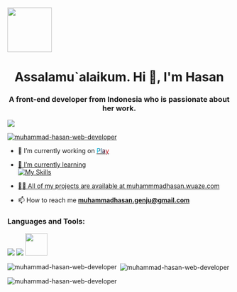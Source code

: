 <br><img align="center" src="https://muhammad-hasan-web-developer.github.io/Muhammad-Hasan-Web-Developer/AAF-1Cbbs4M_1741687440789.jpg" height="100">

<h1 align="center">Assalamu`alaikum. Hi 👋, I'm Hasan</h1>
<h3 align="center">A front-end developer from Indonesia who is passionate about her work.</h3>

<p align="left"> <img src="https://komarev.com/ghpvc/?username=muhammad-hasan-web-developer&color=green&style=plastic"></p>

<p align="left"> <a href="https://github.com/ryo-ma/github-profile-trophy"><img src="https://github-profile-trophy.vercel.app/?username=muhammad-hasan-web-developer&theme=dark_dimmed&no-frame=true" alt="muhammad-hasan-web-developer" /></a> </p>

- 🔭 I’m currently working on <a href="https://github.com/Muhammad-Hasan-Web-Developer/Play.play-any-games-for-free"><span
            style="background: linear-gradient(90deg, rgba(0,212,255,1) 0%, rgba(2,0,36,1) 51%, rgba(246,0,0,1) 100%); -webkit-text-fill-color: transparent; background-clip: text;">Play</span>

- 🌱 I’m currently learning<br>
    ![My Skills](https://skillicons.dev/icons?i=php,js&theme=light) 


- 👨‍💻 All of my projects are available at [muhammmadhasan.wuaze.com](muhammmadhasan.wuaze.com)

- 📫 How to reach me **muhammadhasan.genju@gmail.com**



<h3 align="left">Languages and Tools:</h3>
<p align="left"> <img src="https://skillicons.dev/icons?i=vscode,blender,git,github&theme=light"> <img src="https://skillicons.dev/icons?i=html,css,bootstrap,js,php&theme=light"> <img src="https://spline.design/_next/image?url=%2F_next%2Fstatic%2Fmedia%2Fspline_logo.647803e0.png&w=128&q=75" height="50">
 </p>
<p><img align="left" src="https://github-readme-stats.vercel.app/api/top-langs?username=muhammad-hasan-web-developer&show_icons=true&locale=en&layout=compact" alt="muhammad-hasan-web-developer" /></p>

<p>&nbsp;<img align="center" src="https://github-readme-stats.vercel.app/api?username=muhammad-hasan-web-developer&show_icons=true&locale=en" alt="muhammad-hasan-web-developer" /></p>

<p><img align="center" src="https://github-readme-streak-stats.herokuapp.com/?user=muhammad-hasan-web-developer&" alt="muhammad-hasan-web-developer" /></p>
